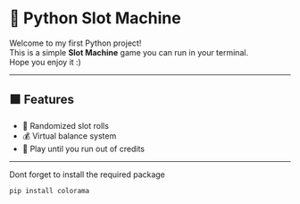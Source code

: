 # 🎰 Python Slot Machine

Welcome to my first Python project!  
This is a simple **Slot Machine** game you can run in your terminal.  
Hope you enjoy it :)

---

## 🟩 Features
- 🎲 Randomized slot rolls
- 💰 Virtual balance system
- 🔁 Play until you run out of credits

---


Dont forget to install the required package

```diff
pip install colorama
